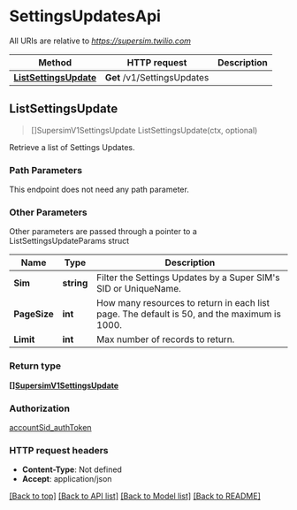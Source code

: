 # SettingsUpdatesApi

All URIs are relative to *https://supersim.twilio.com*

Method | HTTP request | Description
------------- | ------------- | -------------
[**ListSettingsUpdate**](SettingsUpdatesApi.md#ListSettingsUpdate) | **Get** /v1/SettingsUpdates | 



## ListSettingsUpdate

> []SupersimV1SettingsUpdate ListSettingsUpdate(ctx, optional)



Retrieve a list of Settings Updates.

### Path Parameters

This endpoint does not need any path parameter.

### Other Parameters

Other parameters are passed through a pointer to a ListSettingsUpdateParams struct


Name | Type | Description
------------- | ------------- | -------------
**Sim** | **string** | Filter the Settings Updates by a Super SIM's SID or UniqueName.
**PageSize** | **int** | How many resources to return in each list page. The default is 50, and the maximum is 1000.
**Limit** | **int** | Max number of records to return.

### Return type

[**[]SupersimV1SettingsUpdate**](SupersimV1SettingsUpdate.md)

### Authorization

[accountSid_authToken](../README.md#accountSid_authToken)

### HTTP request headers

- **Content-Type**: Not defined
- **Accept**: application/json

[[Back to top]](#) [[Back to API list]](../README.md#documentation-for-api-endpoints)
[[Back to Model list]](../README.md#documentation-for-models)
[[Back to README]](../README.md)

